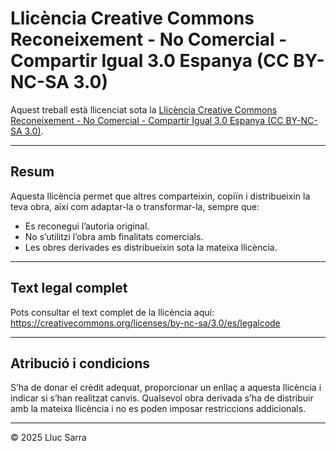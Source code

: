 # Llicència Creative Commons Reconeixement - No Comercial - Compartir Igual 3.0 Espanya (CC BY-NC-SA 3.0)

Aquest treball està llicenciat sota la [Llicència Creative Commons Reconeixement - No Comercial - Compartir Igual 3.0 Espanya (CC BY-NC-SA 3.0)](https://creativecommons.org/licenses/by-nc-sa/3.0/es/).

---

## Resum

Aquesta llicència permet que altres comparteixin, copiïn i distribueixin la teva obra, així com adaptar-la o transformar-la, sempre que:  

- Es reconegui l’autoria original.  
- No s’utilitzi l’obra amb finalitats comercials.  
- Les obres derivades es distribueixin sota la mateixa llicència.  

---

## Text legal complet

Pots consultar el text complet de la llicència aquí:  
https://creativecommons.org/licenses/by-nc-sa/3.0/es/legalcode

---

## Atribució i condicions

S’ha de donar el crèdit adequat, proporcionar un enllaç a aquesta llicència i indicar si s’han realitzat canvis. Qualsevol obra derivada s’ha de distribuir amb la mateixa llicència i no es poden imposar restriccions addicionals.

---

© 2025 Lluc Sarra
